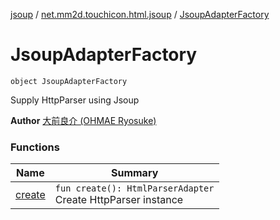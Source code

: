 [jsoup](../../index.md) / [net.mm2d.touchicon.html.jsoup](../index.md) / [JsoupAdapterFactory](./index.md)

# JsoupAdapterFactory

`object JsoupAdapterFactory`

Supply HttpParser using Jsoup

**Author**
[大前良介 (OHMAE Ryosuke)](mailto:ryo@mm2d.net)

### Functions

| Name | Summary |
|---|---|
| [create](create.md) | `fun create(): HtmlParserAdapter`<br>Create HttpParser instance |
